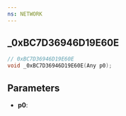 ```yaml
---
ns: NETWORK
---
```

## _0xBC7D36946D19E60E

```c
// 0xBC7D36946D19E60E
void _0xBC7D36946D19E60E(Any p0);
```

## Parameters
* **p0**:

